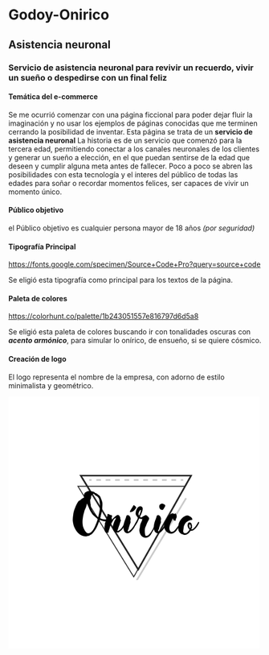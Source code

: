 # Godoy-Onirico
## Asistencia neuronal
### Servicio de asistencia neuronal para revivir un recuerdo, vivir un sueño o despedirse con un final feliz


#### Temática del e-commerce
Se me ocurrió comenzar con una página ficcional para poder dejar fluir la imaginación y no
usar los ejemplos de páginas conocidas que me terminen cerrando la posibilidad de inventar.
Esta página se trata de un **servicio de asistencia neuronal** 
La historia es de un servicio que comenzó para la tercera edad, permitiendo conectar a los 
canales neuronales de los clientes y generar un sueño a elección, en el que puedan sentirse
de la edad que deseen y cumplir alguna meta antes de fallecer. Poco a poco se abren
las posibilidades con esta tecnología y el interes del público de todas las edades para soñar o 
recordar momentos felices, ser capaces de vivir un momento único.

#### Público objetivo
el Público objetivo es cualquier persona mayor de 18 años *(por seguridad)* 

#### Tipografía Principal

https://fonts.google.com/specimen/Source+Code+Pro?query=source+code

Se eligió esta tipografía como principal para los textos de la página. 

#### Paleta de colores

https://colorhunt.co/palette/1b243051557e816797d6d5a8

Se eligió esta paleta de colores buscando ir con tonalidades oscuras con ***acento armónico***, para simular lo onírico, de ensueño, si se quiere cósmico.

#### Creación de logo

El logo representa el nombre de la empresa, con adorno de estilo minimalista y geométrico.

![ScreenShot](Onirico1.png)

